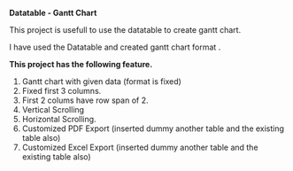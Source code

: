 **Datatable - Gantt Chart**

This project is usefull to use the datatable to create gantt chart.

I have used the Datatable and created gantt chart format .

**This project has the following feature.**

1. Gantt chart with given data (format is fixed)
2. Fixed first 3 columns.
3. First 2 colums have row span of 2.
4. Vertical Scrolling
5. Horizontal Scrolling.
6. Customized PDF Export (inserted dummy another table and the existing table also)
7. Customized Excel Export (inserted dummy another table and the existing table also)